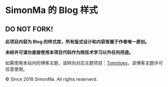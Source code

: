 SimonMa 的 Blog 样式
======================

DO NOT FORK!
------------

**此项目内容为 Blog 的样式库，所有版式设计和内容皆属于作者唯一原创。**  

**未经许可请勿直接使用本项目代码作为除技术学习以外任何用途。**

如需使用本站内的博客主题，请转向对应主题项目：[Tomotoes](https://github.com/tomotoes/hexo-theme-tomotoes)，该博客主题许可任意使用。

© Since 2018 SimonMa. All rights reserverd.
